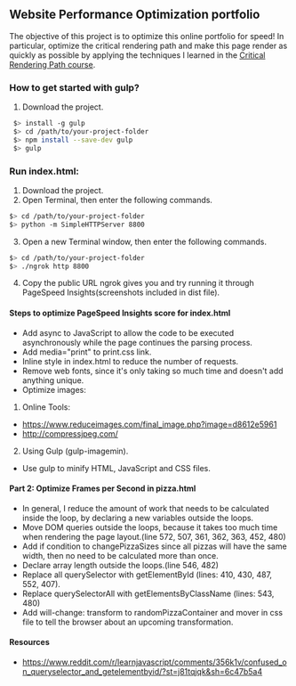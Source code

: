 ## Website Performance Optimization portfolio

The objective of this project is to optimize this online portfolio for speed! In particular, optimize the critical rendering path and make this page render as quickly as possible by applying the techniques I learned in the [Critical Rendering Path course](https://www.udacity.com/course/ud884).

### How to get started with gulp?
1. Download the project.
 ```bash
  $> install -g gulp
  $> cd /path/to/your-project-folder
  $> npm install --save-dev gulp
  $> gulp
  ```
### Run index.html:
1. Download the project.
2. Open Terminal, then enter the following commands.
  ```bash
  $> cd /path/to/your-project-folder
  $> python -m SimpleHTTPServer 8800
  ```
3. Open a new Terminal window, then enter the following commands.
  ```bash
  $> cd /path/to/your-project-folder
  $> ./ngrok http 8800
  ```
  4. Copy the public URL ngrok gives you and try running it through PageSpeed Insights(screenshots included in dist file).


#### Steps to optimize PageSpeed Insights score for index.html
*  Add async to JavaScript to allow the code to be executed asynchronously while the page continues the parsing process.
*  Add media="print" to print.css link.
*  Inline style in index.html to reduce the number of requests.
*  Remove web fonts, since it's only taking so much time and doesn't add anything unique.
*  Optimize images:
1. Online Tools:
* https://www.reduceimages.com/final_image.php?image=d8612e5961
* http://compressjpeg.com/
2. Using Gulp (gulp-imagemin).
*  Use gulp to minify HTML, JavaScript and CSS files.

#### Part 2: Optimize Frames per Second in pizza.html
* In general, I reduce the amount of work that needs to be calculated inside the loop, by declaring a new variables outside the loops.
* Move DOM queries outside the loops, because it takes too much time when rendering the page layout.(line 572, 507, 361, 362, 363, 452, 480)
* Add if condition to changePizzaSizes since all pizzas will have the same width, then no need to be calculated more than once.
* Declare array length outside the loops.(line 546, 482)
* Replace all querySelector with getElementById (lines: 410, 430, 487, 552, 407).
* Replace querySelectorAll with getElementsByClassName (lines: 543, 480)
* Add will-change: transform to randomPizzaContainer and mover in css file to tell the browser about an upcoming transformation.

#### Resources
* https://www.reddit.com/r/learnjavascript/comments/356k1v/confused_on_queryselector_and_getelementbyid/?st=j81tqjqk&sh=6c47b5a4

